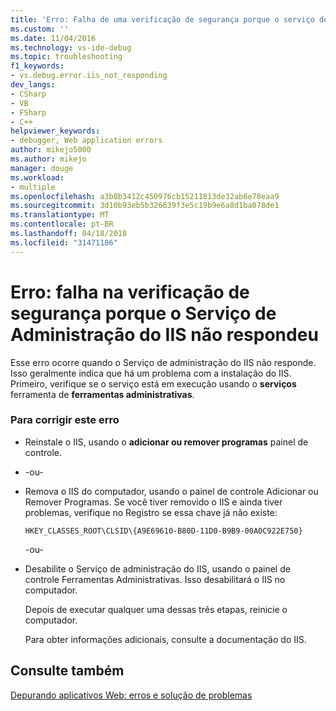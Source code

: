 ```yaml
---
title: 'Erro: Falha de uma verificação de segurança porque o serviço de administração do IIS não respondeu | Microsoft Docs'
ms.custom: ''
ms.date: 11/04/2016
ms.technology: vs-ide-debug
ms.topic: troubleshooting
f1_keywords:
- vs.debug.error.iis_not_responding
dev_langs:
- CSharp
- VB
- FSharp
- C++
helpviewer_keywords:
- debugger, Web application errors
author: mikejo5000
ms.author: mikejo
manager: douge
ms.workload:
- multiple
ms.openlocfilehash: a3b0b3412c450976cb15211813de32ab6e78eaa9
ms.sourcegitcommit: 3d10b93eb5b326639f3e5c19b9e6a8d1ba078de1
ms.translationtype: MT
ms.contentlocale: pt-BR
ms.lasthandoff: 04/18/2018
ms.locfileid: "31471106"
---
```

# <a name="error-a-security-check-failed-because-the-iis-admin-service-did-not-respond"></a>Erro: falha na verificação de segurança porque o Serviço de Administração do IIS não respondeu
Esse erro ocorre quando o Serviço de administração do IIS não responde. Isso geralmente indica que há um problema com a instalação do IIS. Primeiro, verifique se o serviço está em execução usando o **serviços** ferramenta de **ferramentas administrativas**.  
  
### <a name="to-correct-this-error"></a>Para corrigir este erro  
  
-   Reinstale o IIS, usando o **adicionar ou remover programas** painel de controle.  
  
-   -ou-  
  
-   Remova o IIS do computador, usando o painel de controle Adicionar ou Remover Programas. Se você tiver removido o IIS e ainda tiver problemas, verifique no Registro se essa chave já não existe:  
  
    ```  
    HKEY_CLASSES_ROOT\CLSID\{A9E69610-B80D-11D0-B9B9-00A0C922E750}  
    ```  
  
     -ou-  
  
-   Desabilite o Serviço de administração do IIS, usando o painel de controle Ferramentas Administrativas. Isso desabilitará o IIS no computador.  
  
     Depois de executar qualquer uma dessas três etapas, reinicie o computador.  
  
     Para obter informações adicionais, consulte a documentação do IIS.  
  
## <a name="see-also"></a>Consulte também  
 [Depurando aplicativos Web: erros e solução de problemas](../debugger/debugging-web-applications-errors-and-troubleshooting.md)